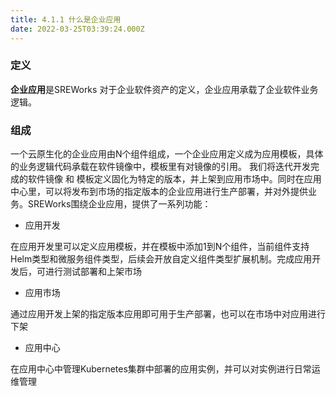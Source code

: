 ```yaml
---
title: 4.1.1 什么是企业应用
date: 2022-03-25T03:39:24.000Z
---
```



<a name="vfTiN"></a>

### 定义
**企业应用**是SREWorks 对于企业软件资产的定义，企业应用承载了企业软件业务逻辑。

<a name="fZj9i"></a>

### 组成
一个云原生化的企业应用由N个组件组成，一个企业应用定义成为应用模板，具体的业务逻辑代码承载在软件镜像中，模板里有对镜像的引用。 我们将迭代开发完成的软件镜像 和 模板定义固化为特定的版本，并上架到应用市场中。同时在应用中心里，可以将发布到市场的指定版本的企业应用进行生产部署，并对外提供业务。SREWorks围绕企业应用，提供了一系列功能：

- 应用开发

在应用开发里可以定义应用模板，并在模板中添加1到N个组件，当前组件支持Helm类型和微服务组件类型，后续会开放自定义组件类型扩展机制。完成应用开发后，可进行测试部署和上架市场

- 应用市场

通过应用开发上架的指定版本应用即可用于生产部署，也可以在市场中对应用进行下架

- 应用中心

在应用中心中管理Kubernetes集群中部署的应用实例，并可以对实例进行日常运维管理
